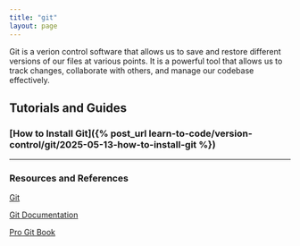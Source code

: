```yaml
---
title: "git"
layout: page
---
```


Git is a verion control software that allows us to save and restore different versions of our files at various points. It is a powerful tool that allows us to track changes, collaborate with others, and manage our codebase effectively.

## Tutorials and Guides

### [How to Install Git]({% post_url learn-to-code/version-control/git/2025-05-13-how-to-install-git %})

----

### Resources and References

[Git](https://git-scm.com/)

[Git Documentation](https://git-scm.com/doc)

[Pro Git Book](https://git-scm.com/book/en/v2)
